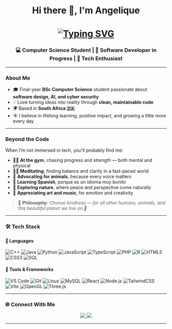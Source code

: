 <h1 align="center">Hi there 👋, I'm Angelique</h1>

<!-- Typing SVG -->
<h1 align="center">
  <a href="https://git.io/typing-svg">
    <img src="https://readme-typing-svg.herokuapp.com?font=Fira+Code&size=26&pause=1000&color=6A5ACD&center=true&vCenter=true&width=600&lines=Computer+Science+Student+;Software+Developer+in+Progress+;Tech+Enthusiast+" alt="Typing SVG" />
  </a>
</h1>

<h3 align="center">💻 Computer Science Student | 🌱 Software Developer in Progress | 🚀 Tech Enthusiast</h3>

---

### About Me  
- 🎓 Final-year **BSc Computer Science** student passionate about **software design, AI, and cyber security**  
- 💡 Love turning ideas into reality through **clean, maintainable code**  
- 🌍 Based in **South Africa 🇿🇦**  
- ☀️ I believe in lifelong learning, positive impact, and growing a little more every day  

---

### Beyond the Code  
When I’m not immersed in tech, you’ll probably find me:  
- 🏋️‍♀️ **At the gym**, chasing progress and strength — both mental and physical  
- 🧘‍♀️ **Meditating**, finding balance and clarity in a fast-paced world  
- 🐾 **Advocating for animals**, because every voice matters  
- 💬 **Learning Spanish**, porque es un idioma muy bonito
- 🌿 **Exploring nature**, where peace and perspective come naturally  
- 🎨 **Appreciating art and music**, for emotion and creativity  

> 🌸 **Philosophy:** *Choose kindness — for all other humans, animals, and this beautiful planet we live on.🌿*  

---

### 🛠️ Tech Stack  
#### 💬 Languages  
![C++](https://img.shields.io/badge/C++-00599C?style=for-the-badge&logo=c%2B%2B&logoColor=white)
![Java](https://img.shields.io/badge/Java-ED8B00?style=for-the-badge&logo=java&logoColor=white)
![Python](https://img.shields.io/badge/Python-3776AB?style=for-the-badge&logo=python&logoColor=white)
![JavaScript](https://img.shields.io/badge/JavaScript-F7DF1E?style=for-the-badge&logo=javascript&logoColor=black)
![TypeScript](https://img.shields.io/badge/TypeScript-3178C6?style=for-the-badge&logo=typescript&logoColor=white)
![PHP](https://img.shields.io/badge/PHP-777BB4?style=for-the-badge&logo=php&logoColor=white)
![R](https://img.shields.io/badge/R-276DC3?style=for-the-badge&logo=r&logoColor=white)
![HTML5](https://img.shields.io/badge/HTML5-E34F26?style=for-the-badge&logo=html5&logoColor=white)
![CSS3](https://img.shields.io/badge/CSS3-1572B6?style=for-the-badge&logo=css3&logoColor=white)
![SQL](https://img.shields.io/badge/SQL-336791?style=for-the-badge&logo=postgresql&logoColor=white)



#### 🧰 Tools & Frameworks  
![VS Code](https://img.shields.io/badge/VS_Code-007ACC?style=for-the-badge&logo=visualstudiocode&logoColor=white)
![Git](https://img.shields.io/badge/Git-F05032?style=for-the-badge&logo=git&logoColor=white)
![Linux](https://img.shields.io/badge/Linux-FCC624?style=for-the-badge&logo=linux&logoColor=black)
![MySQL](https://img.shields.io/badge/MySQL-4479A1?style=for-the-badge&logo=mysql&logoColor=white)
![React](https://img.shields.io/badge/React-61DAFB?style=for-the-badge&logo=react&logoColor=black)
![Node.js](https://img.shields.io/badge/Node.js-339933?style=for-the-badge&logo=node.js&logoColor=white)
![TailwindCSS](https://img.shields.io/badge/TailwindCSS-06B6D4?style=for-the-badge&logo=tailwindcss&logoColor=white)
![Vite](https://img.shields.io/badge/Vite-646CFF?style=for-the-badge&logo=vite&logoColor=white)
![OpenGL](https://img.shields.io/badge/OpenGL-5586A4?style=for-the-badge&logo=opengl&logoColor=white)
![Three.js](https://img.shields.io/badge/Three.js-000000?style=for-the-badge&logo=three.js&logoColor=white)


---



### 🌐 Connect With Me  

<p align="center">
  <a href="https://www.linkedin.com/in/angelique-breedt" target="_blank">
    <img src="https://img.shields.io/badge/LinkedIn-0077B5?style=for-the-badge&logo=linkedin&logoColor=white"/>
  </a>
  <a href="mailto:angiexbreedt@gmail.com">
    <img src="https://img.shields.io/badge/Email-D14836?style=for-the-badge&logo=gmail&logoColor=white"/>
  </a>
</p>

---

<!--
<div align="center">
  <img src="https://media0.giphy.com/media/v1.Y2lkPTc5MGI3NjExbjlmZ3Y3a2huY3F6MXU5MXhtbG1jbjg3ZTk5NHI1czd4eDRuZXBhZSZlcD12MV9pbnRlcm5hbF9naWZfYnlfaWQmY3Q9Zw/x45I8CY1Vs45G/giphy.gif" width="950" alt="Aesthetic coding GIF" />
  <br/>
  <sub> <i> <a href="https://giphy.com/gifs/x45I8CY1Vs45G" target="_blank">GIPHY</a></i></sub>
</div>
-->




